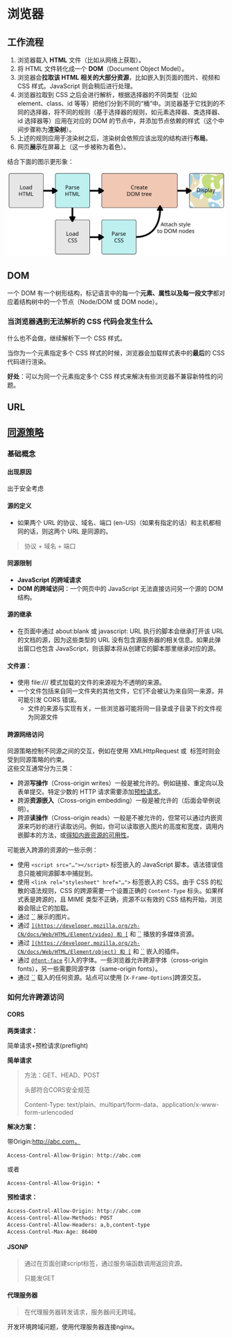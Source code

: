 # 浏览器

## 工作流程

1. 浏览器载入 **HTML** 文件（比如从网络上获取）。
2. 将 HTML 文件转化成一个 **DOM**（Document Object Model）。
3. 浏览器会**拉取该 HTML 相关的大部分资源**，比如嵌入到页面的图片、视频和 CSS 样式。JavaScript 则会稍后进行处理。
4. 浏览器拉取到 CSS 之后会进行解析，根据选择器的不同类型（比如 element、class、id 等等）把他们分到不同的“桶”中。浏览器基于它找到的不同的选择器，将不同的规则（基于选择器的规则，如元素选择器、类选择器、id 选择器等）应用在对应的 DOM 的节点中，并添加节点依赖的样式（这个中间步骤称为**渲染树**）。
5. 上述的规则应用于渲染树之后，渲染树会依照应该出现的结构进行**布局**。
6. 网页**展示**在屏幕上（这一步被称为着色）。

结合下面的图示更形象：

![img](rendering.svg)

## DOM

一个 DOM 有一个树形结构，标记语言中的每一个**元素、属性以及每一段文字**都对应着结构树中的一个节点（Node/DOM 或 DOM node）。

### 当浏览器遇到无法解析的 CSS 代码会发生什么

什么也不会做，继续解析下一个 CSS 样式。

当你为一个元素指定多个 CSS 样式的时候，浏览器会加载样式表中的**最后**的 CSS 代码进行渲染。

**好处**：可以为同一个元素指定多个 CSS 样式来解决有些浏览器不兼容新特性的问题。

## URL

## [同源策略](https://developer.mozilla.org/zh-CN/docs/Web/Security/Same-origin_policy)

### 基础概念

#### **出现原因**

出于安全考虑

#### **源的定义**

- 如果两个 URL 的协议、域名、端口 (en-US)（如果有指定的话）和主机都相同的话，则这两个 URL 是同源的。

> 协议 + 域名 + 端口

#### **同源限制**

- **JavaScript 的跨域请求**
- **DOM 的跨域访问**：一个网页中的 JavaScript 无法直接访问另一个源的 DOM 结构。

####  **源的继承**

- 在页面中通过 about:blank 或 javascript: URL 执行的脚本会继承打开该 URL 的文档的源，因为这些类型的 URL 没有包含源服务器的相关信息。如果此弹出窗口也包含 JavaScript，则该脚本将从创建它的脚本那里继承对应的源。

####  **文件源：**

- 使用 file:/// 模式加载的文件的来源视为不透明的来源。
- 一个文件包括来自同一文件夹的其他文件，它们不会被认为来自同一来源，并可能引发 CORS 错误。
    - 文件的来源与实现有关，一些浏览器可能将同一目录或子目录下的文件视为同源文件

####  **跨源网络访问**

同源策略控制不同源之间的交互，例如在使用 XMLHttpRequest 或 <img> 标签时则会受到同源策略的约束。  
这些交互通常分为三类：

- 跨源**写操作**（Cross-origin writes）一般是被允许的。例如链接、重定向以及表单提交。特定少数的 HTTP 请求需要添加[预检请求](https://developer.mozilla.org/zh-CN/docs/Web/HTTP/CORS#预检请求)。
- 跨源**资源嵌入**（Cross-origin embedding）一般是被允许的（后面会举例说明）。
- 跨源**读操作**（Cross-origin reads）一般是不被允许的，但常可以通过内嵌资源来巧妙的进行读取访问。例如，你可以读取嵌入图片的高度和宽度，调用内嵌脚本的方法，或[得知内嵌资源的可用性](https://bugzil.la/629094)。

可能嵌入跨源的资源的一些示例：

- 使用 `<script src="…"></script>` 标签嵌入的 JavaScript 脚本。语法错误信息只能被同源脚本中捕捉到。
- 使用 `<link rel="stylesheet" href="…">` 标签嵌入的 CSS。由于 CSS 的松散的语法规则，CSS 的跨源需要一个设置正确的 `Content-Type` 标头。如果样式表是跨源的，且 MIME 类型不正确，资源不以有效的 CSS 结构开始，浏览器会阻止它的加载。
- 通过 [``](https://developer.mozilla.org/zh-CN/docs/Web/HTML/Element/img) 展示的图片。
- 通过 [``](https://developer.mozilla.org/zh-CN/docs/Web/HTML/Element/video) 和 [``](https://developer.mozilla.org/zh-CN/docs/Web/HTML/Element/audio) 和 [``](https://developer.mozilla.org/zh-CN/docs/Web/HTML/Element/audio) 播放的多媒体资源。
- 通过 [``](https://developer.mozilla.org/zh-CN/docs/Web/HTML/Element/object) 和 [``](https://developer.mozilla.org/zh-CN/docs/Web/HTML/Element/embed) 和 [``](https://developer.mozilla.org/zh-CN/docs/Web/HTML/Element/embed) 嵌入的插件。
- 通过 [`@font-face`](https://developer.mozilla.org/zh-CN/docs/Web/CSS/@font-face) 引入的字体。一些浏览器允许跨源字体（cross-origin fonts），另一些需要同源字体（same-origin fonts）。
- 通过 [``](https://developer.mozilla.org/zh-CN/docs/Web/HTML/Element/iframe) 载入的任何资源。站点可以使用 [`X-Frame-Options`]跨源交互。



### 如何允许跨源访问

#### CORS

**两类请求：**

简单请求+预检请求(preflight)

**简单请求**

>方法：GET、HEAD、POST
>
>头部符合CORS安全规范
>
>Content-Type: text/plain、multipart/form-data、application/x-www-form-urlencoded

**解决方案：**

带Origin:http://abc.com，

```
Access-Control-Allow-Origin: http://abc.com
```

或者

```
Access-Control-Allow-Origin: *
```

**预检请求：**

```
Access-Control-Allow-Origin: http://abc.com
Access-Control-Allow-Methods: POST
Access-Control-Allow-Headers: a,b,content-type
Access-Control-Max-Age: 86400
```

#### JSONP

> 通过在页面创建script标签，通过服务端函数调用返回资源。
>
> 只能发GET

#### 代理服务器

> 在代理服务器转发请求，服务器间无跨域。

开发环境跨域问题，使用代理服务器连接nginx。
